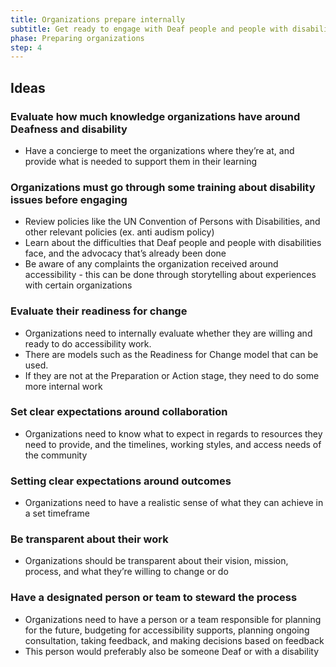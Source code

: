 ```yaml
---
title: Organizations prepare internally
subtitle: Get ready to engage with Deaf people and people with disabilities.
phase: Preparing organizations
step: 4
---
```

## Ideas

### Evaluate how much knowledge organizations have around Deafness and disability

* Have a concierge to meet the organizations where they’re at, and provide what is needed to support them in their learning

### Organizations must go through some training about disability issues before engaging

* Review policies like the UN Convention of Persons with Disabilities, and other relevant policies (ex. anti audism policy)
* Learn about the difficulties that Deaf people and people with disabilities face, and the advocacy that’s already been done
* Be aware of any complaints the organization received  around accessibility - this can be done through storytelling about experiences with certain organizations

### Evaluate their readiness for change

* Organizations need to internally evaluate whether they are willing and ready to do accessibility work.
* There are models such as the Readiness for Change model that can be used.
* If they are not at the Preparation or Action stage, they need to do some more internal work

### Set clear expectations around collaboration

* Organizations need to know what to expect in regards to resources they need to provide, and the timelines, working styles, and access needs of the community

### Setting clear expectations around outcomes

* Organizations need to have a realistic sense of what they can achieve in a set timeframe

### Be transparent about their work

* Organizations should be transparent about their vision, mission, process, and what they’re willing to change or do

### Have a designated person or team to steward the process

* Organizations need to have a person or a team responsible for planning for the future, budgeting for accessibility supports, planning ongoing consultation, taking feedback, and making decisions based on feedback
* This person would preferably also be someone Deaf or with a disability
